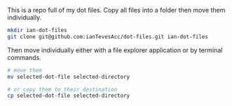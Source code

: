 This is a repo full of my dot files.
Copy all files into a folder then move them individually.
```bash
mkdir ian-dot-files
git clone git@github.com:ianTevesAcc/dot-files.git ian-dot-files
```

Then move individually either with a file explorer application or by terminal commands.
```bash
# move them
mv selected-dot-file selected-directory

# or copy them to their destination
cp selected-dot-file selected-directory
```
